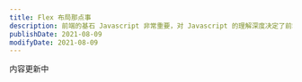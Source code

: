 ```yaml
---
title: Flex 布局那点事
description: 前端的基石 Javascript 非常重要，对 Javascript 的理解深度决定了前端生涯能够达到的高度以及后续技术栈拓展的顺畅度。
publishDate: 2021-08-09
modifyDate: 2021-08-09
---
```


内容更新中

